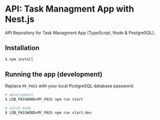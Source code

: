 # API: Task Managment App with Nest.js

API Repository for Task Managment App (TypeScript, Node & PostgreSQL).

## Installation

```bash
$ npm install
```

## Running the app (development)

Replace `MY_PASS` with your local PostgreSQL database password.

```bash
# development
$ LDB_PASSWORD=MY_PASS npm run start

# watch mode
$ LDB_PASSWORD=MY_PASS npm run start:dev
```
